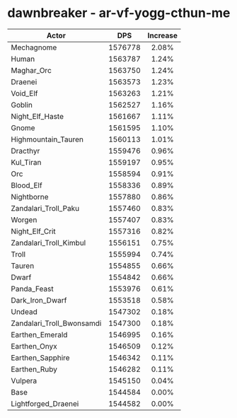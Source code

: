 # dawnbreaker - ar-vf-yogg-cthun-me
| Actor | DPS | Increase |
|---|:---:|:---:|
|Mechagnome|1576778|2.08%|
|Human|1563787|1.24%|
|Maghar_Orc|1563750|1.24%|
|Draenei|1563573|1.23%|
|Void_Elf|1563263|1.21%|
|Goblin|1562527|1.16%|
|Night_Elf_Haste|1561667|1.11%|
|Gnome|1561595|1.10%|
|Highmountain_Tauren|1560113|1.01%|
|Dracthyr|1559476|0.96%|
|Kul_Tiran|1559197|0.95%|
|Orc|1558594|0.91%|
|Blood_Elf|1558336|0.89%|
|Nightborne|1557880|0.86%|
|Zandalari_Troll_Paku|1557460|0.83%|
|Worgen|1557407|0.83%|
|Night_Elf_Crit|1557316|0.82%|
|Zandalari_Troll_Kimbul|1556151|0.75%|
|Troll|1555994|0.74%|
|Tauren|1554855|0.66%|
|Dwarf|1554842|0.66%|
|Panda_Feast|1553976|0.61%|
|Dark_Iron_Dwarf|1553518|0.58%|
|Undead|1547302|0.18%|
|Zandalari_Troll_Bwonsamdi|1547300|0.18%|
|Earthen_Emerald|1546995|0.16%|
|Earthen_Onyx|1546509|0.12%|
|Earthen_Sapphire|1546342|0.11%|
|Earthen_Ruby|1546282|0.11%|
|Vulpera|1545150|0.04%|
|Base|1544584|0.00%|
|Lightforged_Draenei|1544582|0.00%|
